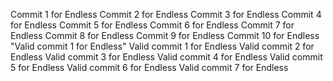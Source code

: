 Commit 1 for Endless 
Commit 2 for Endless 
Commit 3 for Endless 
Commit 4 for Endless 
Commit 5 for Endless 
Commit 6 for Endless 
Commit 7 for Endless 
Commit 8 for Endless 
Commit 9 for Endless 
Commit 10 for Endless 
"Valid commit 1 for Endless" 
Valid commit 1 for Endless 
Valid commit 2 for Endless 
Valid commit 3 for Endless 
Valid commit 4 for Endless 
Valid commit 5 for Endless 
Valid commit 6 for Endless 
Valid commit 7 for Endless 
